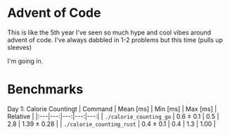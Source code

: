 # Advent of Code

This is like the 5th year I've seen so much hype and cool vibes around advent of code.
I've always dabbled in 1-2 problems but this time (pulls up sleeves)

I'm going in.


# Benchmarks

Day 1: Calorie Countingt
| Command | Mean [ms] | Min [ms] | Max [ms] | Relative |
|:---|---:|---:|---:|---:|
| `./calorie_counting_go` | 0.6 ± 0.1 | 0.5 | 2.8 | 1.39 ± 0.28 |
| `./calorie_counting_rust` | 0.4 ± 0.1 | 0.4 | 1.3 | 1.00 |
